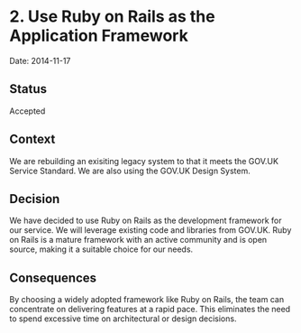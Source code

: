 # 2. Use Ruby on Rails as the Application Framework

Date: 2014-11-17

## Status

Accepted

## Context

We are rebuilding an exisiting legacy system to that it meets the GOV.UK Service Standard. We are also using the GOV.UK Design System.

## Decision

We have decided to use Ruby on Rails as the development framework for our service. We will leverage existing code and libraries from GOV.UK. Ruby on Rails is a mature framework with an active community and is open source, making it a suitable choice for our needs.

## Consequences

By choosing a widely adopted framework like Ruby on Rails, the team can concentrate on delivering features at a rapid pace. This eliminates the need to spend excessive time on architectural or design decisions.
